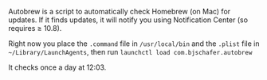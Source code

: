 Autobrew is a script to automatically check Homebrew (on Mac) for updates.  If it finds updates, it will notify you using Notification Center (so requires ≥ 10.8).

Right now you place the `.command` file in `/usr/local/bin` and the `.plist` file in `~/Library/LaunchAgents`, then run `launchctl load com.bjschafer.autobrew`

It checks once a day at 12:03.
